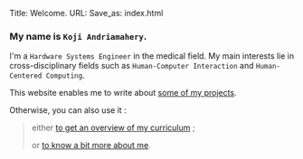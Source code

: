 Title: Welcome.
URL:
Save_as: index.html

### My name is `Koji Andriamahery`. 

I'm a `Hardware Systems Engineer` in the medical field. My main interests lie in cross-disciplinary fields such as `Human-Computer Interaction` and `Human-Centered Computing`.

This website enables me to write about <a href="/projects/">some of my projects</a>.

Otherwise, you can also use it :

> either <a href="/resume">to get an overview of my curriculum</a> ;
>
> or <a href="/about-me">to know a bit more about me</a>.
